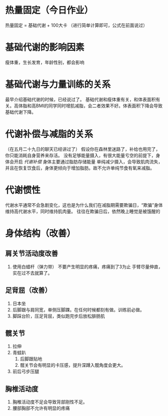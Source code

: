 # 热量固定（今日作业）
热量固定 = 基础代谢 + 100大卡
（进行简单计算即可，公式在前面说过）

# 基础代谢的影响因素
瘦体重，生长发育，年龄性别，都会影响

# 基础代谢与力量训练的关系
最早介绍基础代谢的时候，已经说过了。
基础代谢和瘦体重有关，和体表面积有关。高体脂和高BMI的同学同时增肌减脂，会二者效果不好。体表面积下降会导致基础代谢下降。

# 代谢补偿与减脂的关系
（在五月二十九日的聊天已经讲过了）
假设你在森林里迷路了，补给也用完了，你只能消耗自身营养来存活。
没有足够能量摄入，有很大能量亏空的前提下，身体会开启 _代谢补偿_ 
身体主要通过脂肪存储能量
单纯减少摄入，会导致肌肉流失，并且在恢复饮食后，身体更倾向于增加脂肪。故不允许单纯节食有氧来减脂。

# 代谢惯性
代谢水平通常不会急剧变化，这也是为什么我们在减脂期需要欺骗日，“欺骗”身体维持高代谢水平，同时维持肌肉量。
往往在欺骗日后，依然晚上睡觉是被饿醒的

# 身体结构（改善）

## 肩关节活动度改善

1. 使用白蜡杆（弹力带）
不要产生明显的疼痛，疼痛到了3为止
手臂尽量伸直，实在过不去就算了。
## 足背屈（改善）
1. 日本坐
2. 后脚跟与肩同宽，单侧压脚踝。在任何时候都刻有做。训练前必做。
3. 脚踩台阶，压足背屈，类似跑完步后放松腓肠肌
## 髋关节
1. 拉伸
2. 青蛙趴
	1. 后脚跟贴地
	2. 髋关节会有明显的卡压感，提升深蹲入髋角度会更大。
3. 前后弓步压腿
## 胸椎活动度
1. 胸椎活动度不足会导致背部刚性不足。
2. 腰部胸部不允许有明显的疼痛
